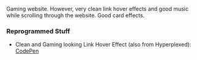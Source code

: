 Gaming website. However, very clean link hover effects and good music while scrolling through the website. Good card effects.

### Reprogrammed Stuff

- Clean and Gaming looking Link Hover Effect (also from Hyperplexed): [CodePen](https://codepen.io/trueberryless/pen/GRBGbKe)
